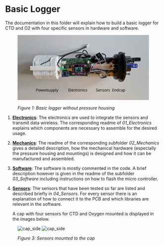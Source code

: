 # Basic Logger

The documentation in this folder will explain how to build a basic logger for CTD and O2 with four specific sensors in hardware and software.

<figure> 
   <img src="media/logger_basic_text.svg"  width="1000" title="finished_logger">

   <figurecaption><a name="figure1">*Figure 1:*</a> *Basic logger without pressure housing*</figurecaption>
</figure>


1. [**Electronics**](./01_Electronics/README.md): The electronics are used to integrate the sensors and transmit data wireless. The corresponding readme of *01_Electronics* explains which components are necessary to assemble for the desired usage.

2. [**Mechanics**](./02_Mechanics/README.md): The readme of the corresponding subfolder *02_Mechanics* gives a detailed description, how the mechanical hardware (especially the pressure housing and mountings) is designed and how it can be manufactured and assembled.

3. [**Software**](./03_Software/README.md): The software is mostly commented in the code. A brief description however is given in the readme of the subfolder *03_Software* including instructions on how to flash the micro controller.
 
4. [**Sensors**](./04_Sensors/README.md): The sensors that have been tested so far are listed and described briefly in *04_Sensors*. For every sensor there is an explanation of how to connect it to the PCB and which libraries are relevant in the software.

	A cap with four sensors for CTD and Oxygen mounted is displayed in the images below.
<figure>
   <img src="media/cap_side.png"  height="300" title="cap_side">
   <img src="media/cap_front.png"  height="300" title="cap_side">
   
   <figurecaption><a name="figure3">*Figure 3:*</a> *Sensors mounted to the cap*</figurecaption>
 </figure>

